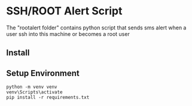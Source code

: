 
# SSH/ROOT Alert Script

The "rootalert folder" contains python script that sends sms alert when a user ssh into this machine or becomes a root user

## Install

## Setup Environment
```
python -m venv venv
venv\Scripts\activate
pip install -r requirements.txt
```

